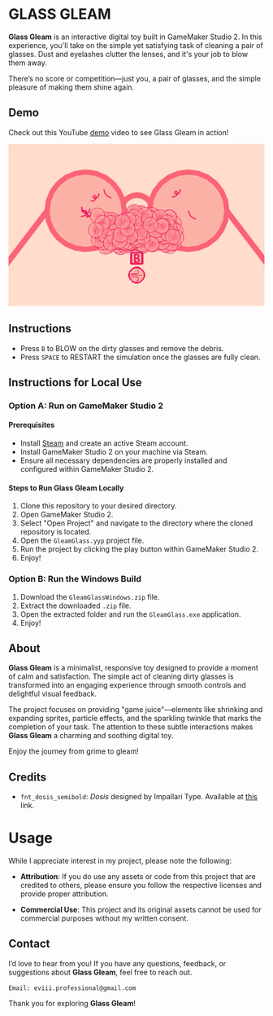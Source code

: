 # GLASS GLEAM

**Glass Gleam** is an interactive digital toy built in GameMaker Studio 2. In this experience, you'll take on the simple yet satisfying task of cleaning a pair of glasses. Dust and eyelashes clutter the lenses, and it's your job to blow them away.

There’s no score or competition—just you, a pair of glasses, and the simple pleasure of making them shine again.

## Demo

Check out this YouTube [demo](https://youtu.be/x-Tw3W_rsQg) video to see Glass Gleam in action!

[![Glass Gleam - Demo](assets/glass-gleam.png)](https://youtu.be/x-Tw3W_rsQg)

## Instructions

- Press `B` to BLOW on the dirty glasses and remove the debris.
- Press `SPACE` to RESTART the simulation once the glasses are fully clean.

## Instructions for Local Use

### Option A: Run on GameMaker Studio 2

#### Prerequisites

- Install [Steam](https://store.steampowered.com/about/download) and create an active Steam account.
- Install GameMaker Studio 2 on your machine via Steam.
- Ensure all necessary dependencies are properly installed and configured within GameMaker Studio 2.

#### Steps to Run Glass Gleam Locally

1. Clone this repository to your desired directory.
2. Open GameMaker Studio 2.
3. Select "Open Project" and navigate to the directory where the cloned repository is located.
4. Open the `GleamGlass.yyp` project file.
5. Run the project by clicking the play button within GameMaker Studio 2.
6. Enjoy!

### Option B: Run the Windows Build

1. Download the `GleamGlassWindows.zip` file.
2. Extract the downloaded `.zip` file.
3. Open the extracted folder and run the `GleamGlass.exe` application.
4. Enjoy!

## About

**Glass Gleam** is a minimalist, responsive toy designed to provide a moment of calm and satisfaction. The simple act of cleaning dirty glasses is transformed into an engaging experience through smooth controls and delightful visual feedback.

The project focuses on providing "game juice"—elements like shrinking and expanding sprites, particle effects, and the sparkling twinkle that marks the completion of your task. The attention to these subtle interactions makes **Glass Gleam** a charming and soothing digital toy.

Enjoy the journey from grime to gleam!

## Credits

- `fnt_dosis_semibold`: _Dosis_ designed by Impallari Type. Available at [this](https://fonts.google.com/specimen/Dosis?query=dosis) link.

# Usage

While I appreciate interest in my project, please note the following:

- **Attribution**: If you do use any assets or code from this project that are credited to others, please ensure you follow the respective licenses and provide proper attribution.

- **Commercial Use**: This project and its original assets cannot be used for commercial purposes without my written consent.

## Contact

I’d love to hear from you! If you have any questions, feedback, or suggestions about **Glass Gleam**, feel free to reach out.

    Email: eviii.professional@gmail.com

Thank you for exploring **Glass Gleam**!
